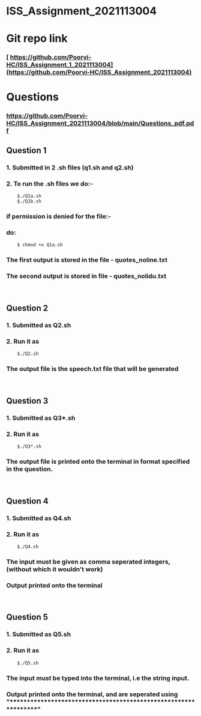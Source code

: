 # ISS_Assignment_2021113004

# Git repo link
### [ https://github.com/Poorvi-HC/ISS_Assignment_1_2021113004](https://github.com/Poorvi-HC/ISS_Assignment_2021113004)

# Questions
### https://github.com/Poorvi-HC/ISS_Assignment_2021113004/blob/main/Questions_pdf.pdf

## Question 1

### 1. Submitted in 2 .sh files (q1.sh and q2.sh)
### 2. To run the .sh files we do:-
```
    $./Q1a.sh
    $./Q1b.sh
```
### if permission is denied for the file:-
### do:
```
    $ chmod +x Q1a.sh
```
### The first output is stored in the file<t> - quotes_noline.txt</t>
### The second output is stored in file - <t>quotes_nolidu.txt</t>
</br>

## Question 2

### 1. Submitted as Q2.sh
### 2. Run it as
```
    $./Q2.sh
```
### The output file is the speech.txt file that will be generated

</br>

## Question 3
### 1. Submitted as Q3*.sh
### 2. Run it as
```
    $./Q3*.sh
```
### The output file is printed onto the terminal in format specified in the question.

</br>

## Question 4
### 1. Submitted as Q4.sh
### 2. Run it as
```
    $./Q4.sh
```
### The input must be given as comma seperated integers, (without which it wouldn't work)
### Output printed onto the terminal

</br>

## Question 5
### 1. Submitted as Q5.sh
### 2. Run it as
```
    $./Q5.sh
```
### The input must be typed into the terminal, i.e the string input.
### Output printed onto the terminal, and are seperated using "***************************************************************"

